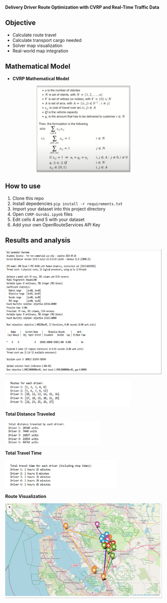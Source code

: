 **Delivery Driver Route Optimization with CVRP and Real-Time Traffic Data**


## Objective
- Calculate route travel
- Calculate transport cargo needed
- Solver map visualization
- Real-world map integration

## Mathematical Model
- **CVRP Mathematical Model**
<p align="center">
  <img alt="CVRP Mathematical Model" src="https://github.com/dholigum/cvrp-solver-gurobi/blob/master/cvrp-math-model.png?raw=true" width="60%">
</p>


## How to use

1. Clone this repo
2. Install depedencies `pip install -r requirements.txt`
3. Import your dataset into this project directory
4. Open `CVRP-Gurobi.ipynb` files
5. Edit cells 4 and 5 with your dataset
6. Add your own OpenRouteServices API Key

## Results and analysis

![](Aspose.Words.60ded7e4-139b-4e3e-b189-f32773815321.001.png)


![](Aspose.Words.60ded7e4-139b-4e3e-b189-f32773815321.002.png) 



**Total Distance Traveled**

![](Aspose.Words.60ded7e4-139b-4e3e-b189-f32773815321.005.png)

**Total Travel Time**

![](Aspose.Words.60ded7e4-139b-4e3e-b189-f32773815321.006.png)

**Route Visualization**

![](Aspose.Words.60ded7e4-139b-4e3e-b189-f32773815321.008.png)
